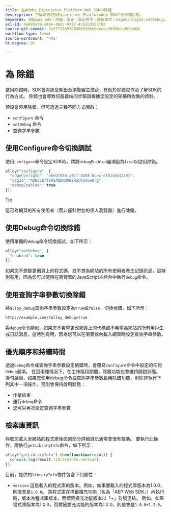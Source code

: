 ```yaml
---
title: 在Adobe Experience Platform Web SDK中除錯
description: 了解如何切換Experience PlatformWeb SDK中的除錯功能。
keywords: 偵錯web sdk；除錯；設定；設定命令；除錯命令；edgeConfigId;setDebug;debugEnabled；除錯；
exl-id: 4e893af8-a48e-48dc-9737-4c61b3355f03
source-git-commit: 7e27735697882065566ebdeccc36998ec368e404
workflow-type: tm+mt
source-wordcount: '441'
ht-degree: 0%

---
```


# 為  除錯

啟用除錯時，SDK會將訊息輸出至瀏覽器主控台，有助於除錯實作及了解SDK的行為方式。 除錯也會導致伺服器端同步驗證根據您設定的架構所收集的資料。

預設會停用除錯，但可透過三種不同方式開啟：

* `configure` 命令
* `setDebug` 命令
* 查詢字串參數

## 使用Configure命令切換調試

使用`configure`命令設定SDK時，請將`debugEnabled`選項設為`true`以啟用除錯。

```javascript
alloy("configure", {
  "edgeConfigId": "ebebf826-a01f-4458-8cec-ef61de241c93",
  "orgId":"ADB3LETTERSANDNUMBERS@AdobeOrg",
  "debugEnabled": true
});
```

>[!TIP]
>
>這可為網頁的所有使用者（而非僅針對您的個人瀏覽器）進行除錯。

## 使用Debug命令切換除錯

使用單獨的`debug`命令切換調試，如下所示：

```javascript
alloy("setDebug", {
  "enabled": true
});
```

如果您不想變更網頁上的程式碼，或不想為網站的所有使用者產生記錄訊息，這特別有用，因為您可以隨時在瀏覽器的JavaScript主控台中執行`debug`命令。

## 使用查詢字串參數切換除錯

將`alloy_debug`查詢字串參數設定為`true`或`false`，切換偵錯，如下所示：

```HTTP
http://example.com/?alloy_debug=true
```

與`debug`命令類似，如果您不希望更改網頁上的代碼或不希望為網站的所有用戶生成日誌消息，這特別有用，因為您可以在瀏覽器內載入網頁時設定查詢字串參數。

## 優先順序和持續時間

透過`debug`命令或查詢字串參數設定偵錯時，會覆寫`configure`命令中設定的任何`debug`選項。 在這兩種情況下，在工作階段期間，除錯功能也會維持開啟狀態。 換句話說，如果您使用debug命令或查詢字串參數啟用除錯功能，則除非執行下列其中一項操作，否則會保持啟用狀態：

* 作業結束
* 運行`debug`命令
* 您可以再次設定查詢字串參數

## 檢索庫資訊

存取您載入至網站的程式庫後面的部分詳細資訊通常會很有幫助。 要執行此操作，請執行`getLibraryInfo`命令，如下所示：

```js
alloy("getLibraryInfo").then(function(result) {
  console.log(result.libraryInfo.version);
});
```

目前，提供的`libraryInfo`物件包含下列屬性：

* `version` 這是載入的程式庫的版本。例如，如果要載入的程式庫版本為1.0.0，則值會是`1.0.0`。 當程式庫在標籤擴充功能（名為「AEP Web SDK」）內執行時，版本為程式庫版本，而標籤擴充功能版本以「+」符號連結。 例如，如果程式庫版本為1.0.0，而標籤擴充功能的版本為1.2.0，則值會是`1.0.0+1.2.0`。
